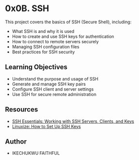 # 0x0B. SSH

This project covers the basics of SSH (Secure Shell), including:

- What SSH is and why it is used
- How to create and use SSH keys for authentication
- How to connect to remote servers securely
- Managing SSH configuration files
- Best practices for SSH security

## Learning Objectives

- Understand the purpose and usage of SSH
- Generate and manage SSH key pairs
- Configure SSH client and server settings
- Use SSH for secure remote administration

## Resources

- [SSH Essentials: Working with SSH Servers, Clients, and Keys](https://www.digitalocean.com/community/tutorials/ssh-essentials-working-with-ssh-servers-clients-and-keys)
- [Linuxize: How to Set Up SSH Keys](https://linuxize.com/post/how-to-set-up-ssh-keys-on-ubuntu-1804/)

## Author

- IKECHUKWU FAITHFUL